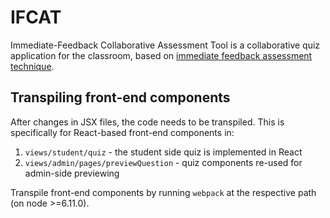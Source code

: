 # IFCAT
Immediate-Feedback Collaborative Assessment Tool is a collaborative quiz application for the classroom, based on [immediate feedback assessment technique](https://link.springer.com/article/10.1007/BF03395423).

## Transpiling front-end components
After changes in JSX files, the code needs to be transpiled. This is specifically for React-based front-end components in:
1. ```views/student/quiz``` - the student side quiz is implemented in React
2. ```views/admin/pages/previewQuestion``` - quiz components re-used for admin-side previewing


Transpile front-end components by running ```webpack``` at the respective path (on node >=6.11.0).

